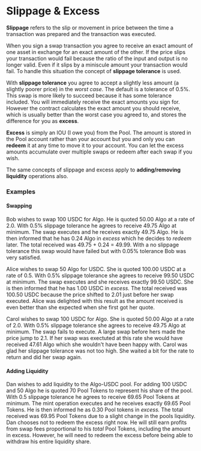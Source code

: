 # Slippage & Excess

**Slippage** refers to the slip or movement in price between the time a transaction was prepared and the transaction was executed.&#x20;

When you sign a swap transaction you agree to receive an exact amount of one asset in exchange for an exact amount of the other. If the price slips your transaction would fail because the ratio of the input and output is no longer valid. Even if it slips by a miniscule amount your transaction would fail. To handle this situation the concept of **slippage tolerance** is used.

With **slippage tolerance** you agree to accept a slightly less amount (a slightly poorer price) in the _worst case_. The default is a tolerance of 0.5%. This swap is more likely to succeed because it has some tolerance included. You will immediately receive the exact amounts you sign for. However the contract calculates the exact amount you should receive, which is usually better than the worst case you agreed to, and stores the difference for you as **excess**.

**Excess** is simply an IOU (I owe you) from the Pool. The amount is stored in the Pool account rather than your account but you and only you can **redeem** it at any time to move it to your account. You can let the excess amounts accumulate over multiple swaps or redeem after each swap if you wish.

The same concepts of slippage and excess apply to **adding/removing liquidity** operations also.

### Examples

#### Swapping

Bob wishes to swap 100 USDC for Algo. He is quoted 50.00 Algo at a rate of 2.0. With 0.5% slippage tolerance he agrees to receive 49.75 Algo at minimum. The swap executes and he receives exactly 49.75 Algo. He is then informed that he has 0.24 Algo in _excess_ which he decides to _redeem_ later. The total received was 49.75 + 0.24 = 49.99. With a no slippage tolerance this swap would have failed but with 0.05% tolerance Bob was very satisfied.&#x20;

Alice wishes to swap 50 Algo for USDC. She is quoted 100.00 USDC at a rate of 0.5. With 0.5% slippage tolerance she agrees to receive 99.50 USDC at minimum. The swap executes and she receives exactly 99.50 USDC. She is then informed that he has 1.00 USDC in _excess._ The total received was 100.50 USDC because the price shifted to 2.01 just before her swap executed. Alice was delighted with this result as the amount received is even better than she expected when she first got her quote.

Carol wishes to swap 100 USDC for Algo. She is quoted 50.00 Algo at a rate of 2.0. With 0.5% slippage tolerance she agrees to receive 49.75 Algo at minimum. The swap fails to execute. A large swap before hers made the price jump to 2.1. If her swap was exectuted at this rate she would have received 47.61 Algo which she wouldn't have been happy with. Carol was glad her slippage tolerance was not too high. She waited a bit for the rate to return and did her swap again.&#x20;

#### Adding Liquidity

Dan wishes to add liquidity to the Algo-USDC pool. For adding 100 USDC and 50 Algo he is quoted 70 Pool Tokens to represent his share of the pool. With 0.5 slippage tolerance he agrees to receive 69.65 Pool Tokens at minimum. The mint operation executes and he receives exactly 69.65 Pool Tokens. He is then informed he as 0.30 Pool tokens in _excess._ The total received was 69.95 Pool Tokens due to a slight change in the pools liquidity. Dan chooses not to redeem the excess right now. He will still earn profits from swap fees proportional to his _total_ Pool Tokens, including the amount in excess. However, he will need to redeem the excess before being able to withdraw his entire liquidity share.


